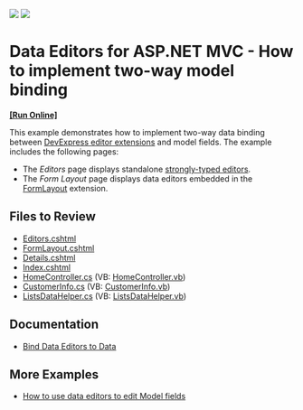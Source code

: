 <!-- default badges list -->
[![](https://img.shields.io/badge/Open_in_DevExpress_Support_Center-FF7200?style=flat-square&logo=DevExpress&logoColor=white)](https://supportcenter.devexpress.com/ticket/details/T328772)
[![](https://img.shields.io/badge/📖_How_to_use_DevExpress_Examples-e9f6fc?style=flat-square)](https://docs.devexpress.com/GeneralInformation/403183)
<!-- default badges end -->
# Data Editors for ASP.NET MVC - How to implement two-way model binding
<!-- run online -->
**[[Run Online]](https://codecentral.devexpress.com/t328772/)**
<!-- run online end -->
This example demonstrates how to implement two-way data binding between [DevExpress editor extensions](https://docs.devexpress.com/AspNetMvc/8964/components/data-editors-extensions) and model fields. The example includes the following pages:

* The *Editors* page displays standalone [strongly-typed editors](https://docs.devexpress.com/AspNetMvc/14602/components/data-editors-extensions/strongly-typed-editor-types). 
* The *Form Layout* page displays data editors embedded in the [FormLayout](https://docs.devexpress.com/AspNetMvc/16028/components/site-navigation-and-layout/formlayout) extension.

## Files to Review

* [Editors.cshtml](./CS/Views/Home/Editors.cshtml)
* [FormLayout.cshtml](./CS/Views/Home/FormLayout.cshtml)
* [Details.cshtml](./CS/Views/Home/Details.cshtml)
* [Index.cshtml](./CS/Views/Home/Index.cshtml)
* [HomeController.cs](./CS/Controllers/HomeController.cs) (VB: [HomeController.vb](./VB/Controllers/HomeController.vb))
* [CustomerInfo.cs](./CS/Models/CustomerInfo.cs) (VB: [CustomerInfo.vb](./VB/Models/CustomerInfo.vb))
* [ListsDataHelper.cs](./CS/Models/ListsDataHelper.cs) (VB: [ListsDataHelper.vb](./VB/Models/ListsDataHelper.vb))

## Documentation

* [Bind Data Editors to Data](https://docs.devexpress.com/AspNetMvc/11784/components/data-editors-extensions/common-concepts/binding-data-editors-to-data)

## More Examples

* [How to use data editors to edit Model fields](https://github.com/DevExpress-Examples/asp-net-mvc-editors-edit-model-fields)
